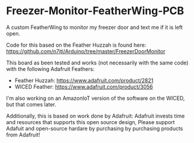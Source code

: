 # Freezer-Monitor-FeatherWing-PCB
A custom FeatherWing to monitor my freezer door and text me if it is left open.

Code for this based on the Feather Huzzah is found here: https://github.com/n7jti/Arduino/tree/master/FreezerDoorMonitor

This board as been tested and works (not necessarily with the same code) with the following Adafruit Feathers:
* Feather Huzzah: https://www.adafruit.com/product/2821
* WICED Feather: https://www.adafruit.com/product/3056

I'm also working on an AmazonIoT version of the software on the WICED, but that comes later. 

Additionally, this is based on work done by Adafruit: Adafruit invests time and resources that supports this open source design, Please support Adafuit
and open-source hardare by purchasing by purchasing products from Adafruit!


